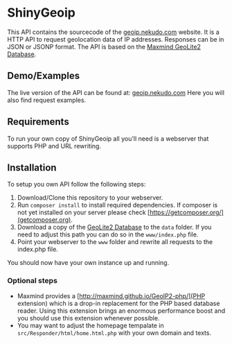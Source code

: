 ShinyGeoip
=====

This API contains the sourcecode of the [geoip.nekudo.com](http://geoip.nekudo.com) website. It is a HTTP API to
request geolocation data of IP addresses. Responses can be in JSON or JSONP format.
The API is based on the [Maxmind GeoLite2 Database](http://dev.maxmind.com/geoip/geoip2/geolite2/).

## Demo/Examples
The live version of the API can be found at: [geoip.nekudo.com](http://geoip.nekudo.com)
Here you will also find request examples.
 
## Requirements
To run your own copy of ShinyGeoip all you'll need is a webserver that supports PHP and URL rewriting.

## Installation
To setup you own API follow the following steps:

1. Download/Clone this repository to your webserver.
2. Run ```composer install``` to install required dependencies. If composer is not yet installed on your server please
check [https://getcomposer.org/](getcomposer.org).
3. Download a copy of the [GeoLite2 Database](http://dev.maxmind.com/geoip/geoip2/geolite2/) to the ```data``` folder.
If you need to adjust this path you can do so in the ```www/index.php``` file.
4. Point your webserver to the ```www``` folder and rewrite all requests to the index.php file.

You should now have your own instance up and running.

### Optional steps

* Maxmind provides a [http://maxmind.github.io/GeoIP2-php/](PHP extension) which is a drop-in replacement for the
PHP based database reader. Using this extension brings an enormous performance boost and you should use this extension
whenever possible.
* You may want to adjust the homepage tempalate in ```src/Responder/html/home.html.php``` with your own domain
and texts.
